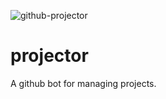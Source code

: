 ![github-projector](https://i.imgur.com/Ga16MlW.png)
# projector
A github bot for managing projects.
